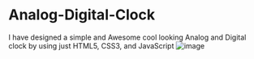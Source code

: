 # Analog-Digital-Clock
I have designed a simple and Awesome cool looking Analog and Digital clock by using just HTML5, CSS3, and JavaScript 
![image](https://user-images.githubusercontent.com/103626645/173055284-a0f6bcb1-8738-4071-a01b-69728d96a07f.png)
